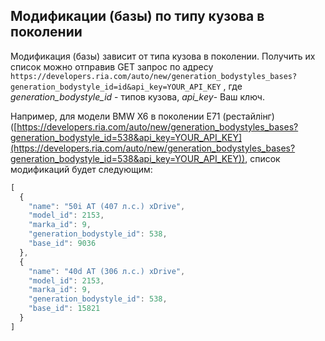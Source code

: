 ## Модификации (базы) по типу кузова в поколении
    
Модификация (базы) зависит от типа кузова в поколении. Получить их список можно отправив GET запрос по адресу `https://developers.ria.com/auto/new/generation_bodystyles_bases?generation_bodystyle_id=id&api_key=YOUR_API_KEY` , где *generation_bodystyle_id* - типов кузова, *api_key*- Ваш ключ.

Например, для модели BMW X6 в поколении E71 (рестайлінг) ([https://developers.ria.com/auto/new/generation_bodystyles_bases?generation_bodystyle_id=538&api_key=YOUR_API_KEY](https://developers.ria.com/auto/new/generation_bodystyles_bases?generation_bodystyle_id=538&api_key=YOUR_API_KEY)), список модификаций будет следующим:

```javascript
[
  {
    "name": "50i AT (407 л.с.) xDrive",
    "model_id": 2153,
    "marka_id": 9,
    "generation_bodystyle_id": 538,
    "base_id": 9036
  },
  {
    "name": "40d AT (306 л.с.) xDrive",
    "model_id": 2153,
    "marka_id": 9,
    "generation_bodystyle_id": 538,
    "base_id": 15821
  }
]
```
